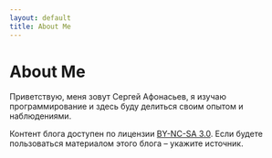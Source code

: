 ```yaml
---
layout: default
title: About Me
---
```


<div class="post">
	<h1 class="pageTitle">About Me</h1>
	<p class="intro">Приветствую, меня зовут Сергей Афонасьев, я изучаю программирование и здесь буду делиться своим опытом и наблюдениями.</p>
	<p>Контент блога доступен по лицензии <a href="https://creativecommons.org/licenses/by-nc-sa/3.0/legalcode">BY-NC-SA 3.0</a>. Если будете пользоваться материалом этого блога – укажите источник.</p>
</div>
